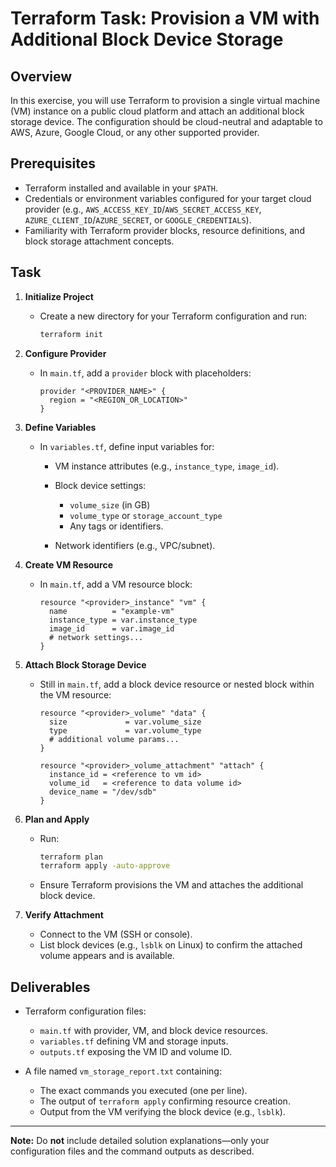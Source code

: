 # Terraform Task: Provision a VM with Additional Block Device Storage

## Overview

In this exercise, you will use Terraform to provision a single virtual machine (VM) instance on a public cloud platform and attach an additional block storage device. The configuration should be cloud-neutral and adaptable to AWS, Azure, Google Cloud, or any other supported provider.

## Prerequisites

* Terraform installed and available in your `$PATH`.
* Credentials or environment variables configured for your target cloud provider (e.g., `AWS_ACCESS_KEY_ID`/`AWS_SECRET_ACCESS_KEY`, `AZURE_CLIENT_ID`/`AZURE_SECRET`, or `GOOGLE_CREDENTIALS`).
* Familiarity with Terraform provider blocks, resource definitions, and block storage attachment concepts.

## Task

1. **Initialize Project**

   * Create a new directory for your Terraform configuration and run:

     ```bash
     terraform init
     ```
2. **Configure Provider**

   * In `main.tf`, add a `provider` block with placeholders:

     ```hcl
     provider "<PROVIDER_NAME>" {
       region = "<REGION_OR_LOCATION>"
     }
     ```
3. **Define Variables**

   * In `variables.tf`, define input variables for:

     * VM instance attributes (e.g., `instance_type`, `image_id`).
     * Block device settings:

       * `volume_size` (in GB)
       * `volume_type` or `storage_account_type`
       * Any tags or identifiers.
     * Network identifiers (e.g., VPC/subnet).
4. **Create VM Resource**

   * In `main.tf`, add a VM resource block:

     ```hcl
     resource "<provider>_instance" "vm" {
       name          = "example-vm"
       instance_type = var.instance_type
       image_id      = var.image_id
       # network settings...
     }
     ```
5. **Attach Block Storage Device**

   * Still in `main.tf`, add a block device resource or nested block within the VM resource:

     ```hcl
     resource "<provider>_volume" "data" {
       size             = var.volume_size
       type             = var.volume_type
       # additional volume params...
     }

     resource "<provider>_volume_attachment" "attach" {
       instance_id = <reference to vm id>
       volume_id   = <reference to data volume id>
       device_name = "/dev/sdb"
     }
     ```
6. **Plan and Apply**

   * Run:

     ```bash
     terraform plan
     terraform apply -auto-approve
     ```
   * Ensure Terraform provisions the VM and attaches the additional block device.
7. **Verify Attachment**

   * Connect to the VM (SSH or console).
   * List block devices (e.g., `lsblk` on Linux) to confirm the attached volume appears and is available.

## Deliverables

* Terraform configuration files:

  * `main.tf` with provider, VM, and block device resources.
  * `variables.tf` defining VM and storage inputs.
  * `outputs.tf` exposing the VM ID and volume ID.
* A file named `vm_storage_report.txt` containing:

  * The exact commands you executed (one per line).
  * The output of `terraform apply` confirming resource creation.
  * Output from the VM verifying the block device (e.g., `lsblk`).

---

**Note:** Do **not** include detailed solution explanations—only your configuration files and the command outputs as described.
